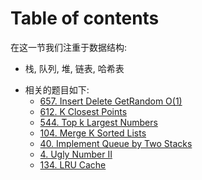 # Table of contents

在这一节我们注重于数据结构:
- 栈, 队列, 堆, 链表, 哈希表

* 相关的题目如下:
  * [657. Insert Delete GetRandom O\(1\)](657.-insert-delete-getrandom-o-1.md)
  * [612. K Closest Points](612.-k-closest-points.md)
  * [544. Top k Largest Numbers](544.-top-k-largest-numbers.md)
  * [104. Merge K Sorted Lists](104.-merge-k-sorted-lists.md)
  * [40. Implement Queue by Two Stacks](40.-implement-queue-by-two-stacks.md)
  * [4. Ugly Number II](4.-ugly-number-ii.md)
  * [134. LRU Cache](134.-lru-cache.md)
